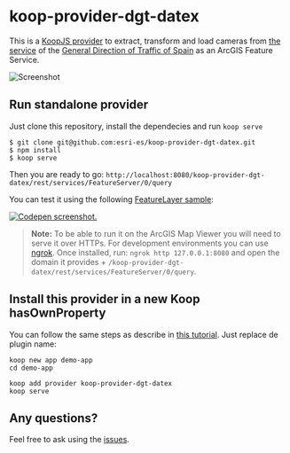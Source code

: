 # koop-provider-dgt-datex

This is a [KoopJS provider](https://koopjs.github.io/docs/available-plugins/providers) to extract, transform and load cameras from [the service](http://infocar.dgt.es/datex2/dgt/CCTVSiteTablePublication/all/content.xml) of the [General Direction of Traffic of Spain](http://www.dgt.es/es/) as an ArcGIS Feature Service.

![Screenshot](https://user-images.githubusercontent.com/826965/95004997-09878400-05f3-11eb-9379-595dba91369c.png)

## Run standalone provider

Just clone this repository, install the dependecies and run `koop serve`

```
$ git clone git@github.com:esri-es/koop-provider-dgt-datex.git
$ npm install
$ koop serve
```

Then you are ready to go: `http://localhost:8080/koop-provider-dgt-datex/rest/services/FeatureServer/0/query`

You can test it using the following [FeatureLayer sample](https://codepen.io/hhkaos/pen/WNwVMpY?editors=1000):

[![Codepen screenshot](https://user-images.githubusercontent.com/826965/95006971-6fcbd100-060a-11eb-981b-824ea6dc8794.png).](https://codepen.io/hhkaos/pen/WNwVMpY?editors=1000)

> **Note:** To be able to run it on the ArcGIS Map Viewer you will need to serve it over HTTPs. For development environments you can use [ngrok](https://ngrok.com/). Once installed, run: `ngrok http 127.0.0.1:8080` and open the domain it provides + `/koop-provider-dgt-datex/rest/services/FeatureServer/0/query`.

## Install this provider in a new Koop hasOwnProperty

You can follow the same steps as describe in [this tutorial](https://gist.github.com/hhkaos/d842a8a30626e0cf48e3834017879f42#demo-2-install-and-secure-a-pass-through-provider). Just replace de plugin name:

```
koop new app demo-app
cd demo-app

koop add provider koop-provider-dgt-datex
koop serve
```

## Any questions?

Feel free to ask using the [issues](https://github.com/esri-es/koop-provider-dgt-datex/issues).
